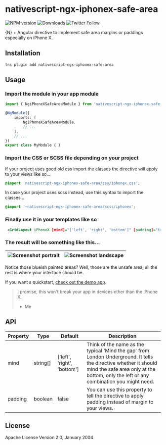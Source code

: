 # nativescript-ngx-iphonex-safe-area

[![NPM version][npm-image]][npm-url]
[![Downloads][downloads-image]][npm-url]
[![Twitter Follow][twitter-image]][twitter-url]

[npm-image]:http://img.shields.io/npm/v/nativescript-ngx-iphonex-safe-area.svg
[npm-url]:https://npmjs.org/package/nativescript-ngx-iphonex-safe-area
[downloads-image]:http://img.shields.io/npm/dm/nativescript-ngx-iphonex-safe-area.svg
[twitter-image]:https://img.shields.io/twitter/follow/xmr_nkr.svg?style=social&label=Follow%20me
[twitter-url]:https://twitter.com/xmr_nkr

{N} + Angular directive to implement safe area margins or paddings especially on iPhone X.

## Installation

```
tns plugin add nativescript-ngx-iphonex-safe-area
```

## Usage 

### Import the module in your app module

```typescript
import { NgiPhoneXSafeAreaModule } from 'nativescript-ngx-iphonex-safe-area';

@NgModule({
    imports: [
        NgiPhoneXSafeAreaModule,
        // ...
    ],
    // ...
})
export class MyModule { }
```

### Import the CSS or SCSS file depending on your project

If your project uses good old css import the classes the directive will apply to your views like so...

```css
@import 'nativescript-ngx-iphonex-safe-area/css/iphonex.css';
```

In case your project uses scss instead, use this syntax to import the classes...

```scss
@import '~nativescript-ngx-iphonex-safe-area/scss/iphonex';
```

### Finally use it in your templates like so

```xml
 <GridLayout iPhoneX [mind]="['left', 'right', 'bottom']" [padding]="true"></GridLayout>
```

### The result will be something like this...

| ![Screenshot portrait](demo/app/assets/screenshot-portrait.png) | ![Screenshot landscape](demo/app/assets/screenshot-landscape.png) |
| --- | --- |

Notice those blueish painted areas? Well, those are the unsafe area, all the rest is where your interface should be.

If you want a quickstart, [check out the demo app](https://github.com/mrnkr/nativescript-ngx-iphonex-safe-area/tree/master/demo).

> I promise, this won't break your app in devices other than the iPhone X.
> - Me

## API
    
| Property | Type | Default | Description |
| --- | --- | --- | --- |
| mind | string[] | ['left', 'right', 'bottom'] | Think of the name as the typical 'Mind the gap' from London Underground. It tells the directive whether it should mind the safe area only at the bottom, only the left or any combination you might need. |
| padding | boolean | false | You can use this property to tell the directive to apply padding instead of margin to your views. |


## License

Apache License Version 2.0, January 2004
